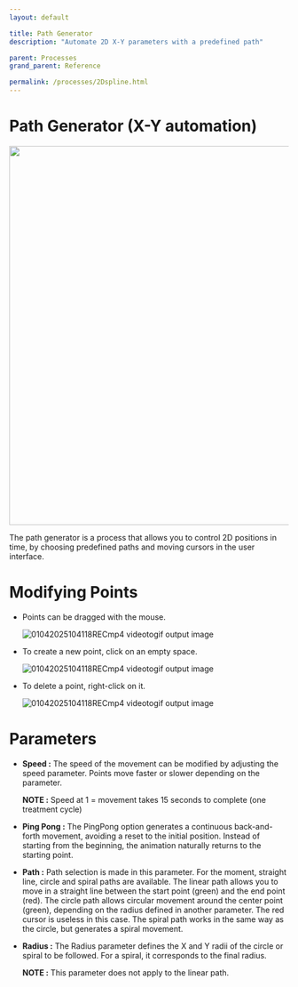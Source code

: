 ```yaml
---
layout: default

title: Path Generator
description: "Automate 2D X-Y parameters with a predefined path"

parent: Processes
grand_parent: Reference

permalink: /processes/2Dspline.html
---
```


# Path Generator (X-Y automation)

<img title="" src="file:///home/hacklab_01/.config/marktext/images/2025-04-01-11-10-39-image.png" alt="" width="682">

The path generator is a process that allows you to control 2D positions in time, by choosing predefined paths and moving cursors in the user interface. 



# Modifying Points

- Points can be dragged with the mouse.
  
  ![01042025104118RECmp4 videotogif output image](https://s2.ezgif.com/tmp/ezgif-2d6193817b94a5.gif)

- To create a new point, click on an empty space.
  
  ![01042025104118RECmp4 videotogif output image](https://s2.ezgif.com/tmp/ezgif-26db959c9d1d5b.gif)

- To delete a point, right-click on it.
  
  ![01042025104118RECmp4 videotogif output image](https://s2.ezgif.com/tmp/ezgif-2f0985c0a52098.gif)
  
  

# Parameters

- **Speed :** The speed of the movement can be modified by adjusting the speed parameter. Points move faster or slower depending on the parameter.  
  
  **NOTE :** Speed at 1 = movement takes 15 seconds to complete (one treatment cycle)
  
  

- **Ping Pong :** The PingPong option generates a continuous back-and-forth movement, avoiding a reset to the initial position. Instead of starting from the beginning, the animation naturally returns to the starting point.
  
  

- **Path :** Path selection is made in this parameter. For the moment, straight line, circle and spiral paths are available. The linear path allows you to move in a straight line between the start point (green) and the end point (red). The circle path allows circular movement around the center point (green), depending on the radius defined in another parameter.  The red cursor is useless in this case. The spiral path works in the same way as the circle, but generates a spiral movement.
  
  

- **Radius :** The Radius parameter defines the X and Y radii of the circle or spiral to be followed. For a spiral, it corresponds to the final radius. 
  
  **NOTE :** This parameter does not apply to the linear path.